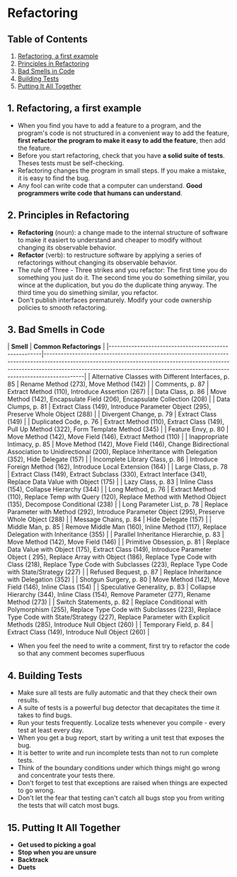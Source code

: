 # Refactoring

## Table of Contents

1. [Refactoring, a first example](#01_first_example)
2. [Principles in Refactoring](#02_principles_in_refactoring)
3. [Bad Smells in Code](#03_bad_smells_in_code)
4. [Building Tests](#04_building_tests)
15. [Putting It All Together](#15_putting_it_all_together)

## 1. Refactoring, a first example<a name="01_first_example">

* When you find you have to add a feature to a program, and the program's code is not structured in a convenient way to
  add the feature, **first refactor the program to make it easy to add the feature**, then add the feature.
* Before you start refactoring, check that you have **a solid suite of tests**. Theses tests must be self-checking.
* Refactoring changes the program in small steps. If you make a mistake, it is easy to find the bug.
* Any fool can write code that a computer can understand. **Good programmers write code that humans can understand**.

## 2. Principles in Refactoring<a name="02_principles_in_refactoring">

* **Refactoring** (noun): a change made to the internal structure of software to make it easiert to understand and
  cheaper to modify without changing its observable behavior.
* **Refactor** (verb): to restructure software by applying a series of refactorings without changing its observable
  behavior.
* The rule of Three - Three strikes and you refactor: The first time you do something you just do it. The second time
  you do something similar, you wince at the duplication, but you do the duplicate thing anyway. The third time you do
  simething similar, you refactor.
* Don't publish interfaces prematurely. Modify your code ownership policies to smooth refactoring.

## 3. Bad Smells in Code<a name="03_bad_smells_in_code">

| **Smell**                                            | **Common Refactorings**
|
|------------------------------------------------------|--------------------------------------------------------------------------------------------------------------------------------------------------------------------------------------------------------------------------------------------------------|
| Alternative Classes with Different Interfaces, p. 85 | Rename Method (273), Move Method (142)
| | Comments, p. 87 | Extract Method (110), Introduce Assertion (267)
| | Data Class, p. 86 | Move Method (142), Encapsulate Field (206), Encapsulate Collection (208)
| | Data Clumps, p. 81 | Extract Class (149), Introduce Parameter Object (295), Preserve Whole Object (288)
| | Divergent Change, p. 79 | Extract Class (149)
| | Duplicated Code, p. 76 | Extract Method (110), Extract Class (149), Pull Up Method (322), Form Template Method (345)
| | Feature Envy, p. 80 | Move Method (142), Move Field (146), Extract Method (110)
| | Inappropriate Intimacy, p. 85 | Move Method (142), Move Field (146), Change Bidirectional Association to
Unidirectional (200), Replace Inheritance with Delegation (352), Hide Delegate (157)
| | Incomplete Library Class, p. 86 | Introduce Foreign Method (162), Introduce Local Extension (164)
| | Large Class, p. 78 | Extract Class (149), Extract Subclass (330), Extract Interface (341), Replace Data Value with
Object (175)
| | Lazy Class, p. 83 | Inline Class (154), Collapse Hierarchy (344)
| | Long Method, p. 76 | Extract Method (110), Replace Temp with Query (120), Replace Method with Method Object (135),
Decompose Conditional (238)
| | Long Parameter List, p. 78 | Replace Parameter with Method (292), Introduce Parameter Object (295), Preserve Whole
Object (288)
| | Message Chains, p. 84 | Hide Delegate (157)
| | Middle Man, p. 85 | Remove Middle Man (160), Inline Method (117), Replace Delegation with Inheritance (355)
| | Parallel Inheritance Hierarchie, p. 83 | Move Method (142), Move Field (146)
| | Primitive Obsession, p. 81 | Replace Data Value with Object (175), Extract Class (149), Introduce Parameter Object (
295), Replace Array with Object (186), Replace Type Code with Class (218), Replace Type Code with Subclasses (223),
Replace Type Code with State/Strategy (227) | | Refused Bequest, p. 87 | Replace Inheritance with Delegation (352)
| | Shotgun Surgery, p. 80 | Move Method (142), Move Field (146), Inline Class (154)
| | Speculative Generality, p. 83 | Collapse Hierarchy (344), Inline Class (154), Remove Parameter (277), Rename
Method (273)
| | Switch Statements, p. 82 | Replace Conditional with Polymorphism (255), Replace Type Code with Subclasses (223),
Replace Type Code with State/Strategy (227), Replace Parameter with Explicit Methods (285), Introduce Null Object (260)
| | Temporary Field, p. 84 | Extract Class (149), Introduce Null Object (260)
|

* When you feel the need to write a comment, first try to refactor the code so that any comment becomes superfluous

## 4. Building Tests<a name="04_building_tests">

* Make sure all tests are fully automatic and that they check their own results.
* A suite of tests is a powerful bug detector that decapitates the time it takes to find bugs.
* Run your tests frequently. Localize tests whenever you compile - every test at least every day.
* When you get a bug report, start by writing a unit test that exposes the bug.
* It is better to write and run incomplete tests than not to run complete tests.
* Think of the boundary conditions under which things might go wrong and concentrate your tests there.
* Don't forget to test that exceptions are raised when things are expected to go wrong.
* Don't let the fear that testing can't catch all bugs stop you from writing the tests that will catch most bugs.

## 15. Putting It All Together<a name="15_putting_it_all_together">

* **Get used to picking a goal**
* **Stop when you are unsure**
* **Backtrack**
* **Duets**
